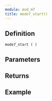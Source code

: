 ```yaml
---
module: mod_m7
title: mode7_start()
---
```


## Definition

    mode7_start ( )

## Parameters

## Returns

## Example

```
```
